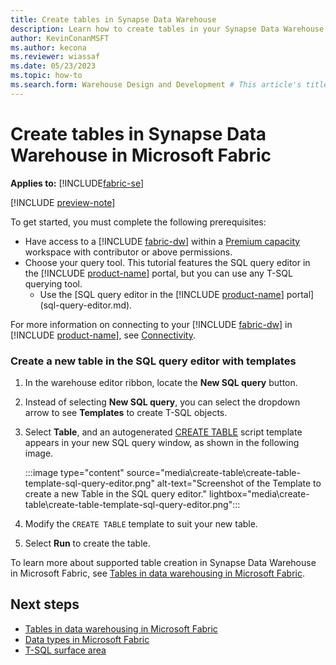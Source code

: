 ```yaml
---
title: Create tables in Synapse Data Warehouse
description: Learn how to create tables in your Synapse Data Warehouse in Microsoft Fabric.
author: KevinConanMSFT
ms.author: kecona
ms.reviewer: wiassaf
ms.date: 05/23/2023
ms.topic: how-to
ms.search.form: Warehouse Design and Development # This article's title should not change. If so, contact engineering.
---
```

# Create tables in Synapse Data Warehouse in Microsoft Fabric

**Applies to:** [!INCLUDE[fabric-se](includes/applies-to-version/fabric-dw.md)]

[!INCLUDE [preview-note](../includes/preview-note.md)]

To get started, you must complete the following prerequisites:

- Have access to a [!INCLUDE [fabric-dw](includes/fabric-dw.md)] within a [Premium capacity](/power-bi/enterprise/service-premium-what-is) workspace with contributor or above permissions.
- Choose your query tool. This tutorial features the SQL query editor in the [!INCLUDE [product-name](../includes/product-name.md)] portal, but you can use any T-SQL querying tool.
    - Use the [SQL query editor in the [!INCLUDE [product-name](../includes/product-name.md)] portal](sql-query-editor.md).

For more information on connecting to your [!INCLUDE [fabric-dw](includes/fabric-dw.md)] in [!INCLUDE [product-name](../includes/product-name.md)], see [Connectivity](connectivity.md). 

### Create a new table in the SQL query editor with templates

1. In the warehouse editor ribbon, locate the **New SQL query** button. 
1. Instead of selecting **New SQL query**, you can select the dropdown arrow to see **Templates** to create T-SQL objects. 
1. Select **Table**, and an autogenerated [CREATE TABLE](/sql/t-sql/statements/create-table-azure-sql-data-warehouse?view=fabric&preserve-view=true) script template appears in your new SQL query window, as shown in the following image.

    :::image type="content" source="media\create-table\create-table-template-sql-query-editor.png" alt-text="Screenshot of the Template to create a new Table in the SQL query editor." lightbox="media\create-table\create-table-template-sql-query-editor.png":::

1. Modify the `CREATE TABLE` template to suit your new table.
1. Select **Run** to create the table.

To learn more about supported table creation in Synapse Data Warehouse in Microsoft Fabric, see [Tables in data warehousing in Microsoft Fabric](tables.md).

## Next steps

- [Tables in data warehousing in Microsoft Fabric](tables.md)
- [Data types in Microsoft Fabric](data-types.md)
- [T-SQL surface area](tsql-surface-area.md)